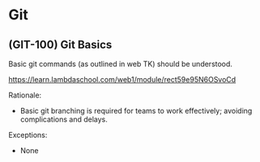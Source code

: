 # Git

## (GIT-100) Git Basics

Basic git commands (as outlined in web TK) should be understood.

https://learn.lambdaschool.com/web1/module/rect59e95N6OSvoCd

Rationale:

- Basic git branching is required for teams to work effectively; avoiding complications and delays.

Exceptions:

- None